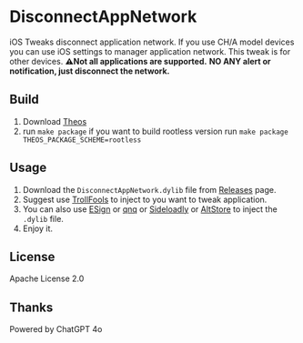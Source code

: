 # DisconnectAppNetwork
iOS Tweaks disconnect application network.
If you use CH/A model devices you can use iOS settings to manager application network. This tweak is for other devices.
**⚠️Not all applications are supported.**
**NO ANY alert or notification, just disconnect the network.**

## Build
1. Download [Theos](https://theos.dev/)
2. run `make package` if you want to build rootless version run `make package THEOS_PACKAGE_SCHEME=rootless`

## Usage
1. Download the `DisconnectAppNetwork.dylib` file from [Releases](https://github.com/DevelopCubeLab/DisconnectAppNetwork/releases) page.
2. Suggest use [TrollFools](https://github.com/Lessica/TrollFools) to inject to you want to tweak application.
3. You can also use [ESign](https://esign.yyyue.xyz/) or [qnq](https://sign.drnrt8.cn/sign/) or [Sideloadly](https://sideloadly.io/) or [AltStore](https://altstore.io/) to inject the `.dylib` file.
4. Enjoy it.

## License
Apache License 2.0

## Thanks
Powered by ChatGPT 4o